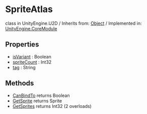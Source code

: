 # SpriteAtlas
class in UnityEngine.U2D
 / Inherits from: <a href="https://docs.unity3d.com/6000.1/Documentation/ScriptReference/Object.html">Object</a> / Implemented in: <a href="https://docs.unity3d.com/6000.1/Documentation/ScriptReference/UnityEngine.CoreModule.html">UnityEngine.CoreModule</a>

## Properties
- <a href="https://docs.unity3d.com/6000.1/Documentation/ScriptReference/SpriteAtlas-isVariant.html">isVariant</a> : Boolean
- <a href="https://docs.unity3d.com/6000.1/Documentation/ScriptReference/SpriteAtlas-spriteCount.html">spriteCount</a> : Int32
- <a href="https://docs.unity3d.com/6000.1/Documentation/ScriptReference/SpriteAtlas-tag.html">tag</a> : String

## Methods
- <a href="https://docs.unity3d.com/6000.1/Documentation/ScriptReference/SpriteAtlas.CanBindTo.html">CanBindTo</a> returns Boolean
- <a href="https://docs.unity3d.com/6000.1/Documentation/ScriptReference/SpriteAtlas.GetSprite.html">GetSprite</a> returns Sprite
- <a href="https://docs.unity3d.com/6000.1/Documentation/ScriptReference/SpriteAtlas.GetSprites.html">GetSprites</a> returns Int32 (2 overloads)
